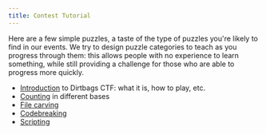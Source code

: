 ```yaml
---
title: Contest Tutorial
---
```


Here are a few simple puzzles, a taste of the type of puzzles you're
likely to find in our events.  We try to design puzzle categories to
teach as you progress through them: this allows people with no
experience to learn something, while still providing a challenge for
those who are able to progress more quickly.

* [Introduction](intro.html) to Dirtbags CTF: what it is, how to play, etc.
* [Counting](counting.html) in different bases
* [File carving](carving.html)
* [Codebreaking](codebreaking.html)
* [Scripting](scripting.html)
